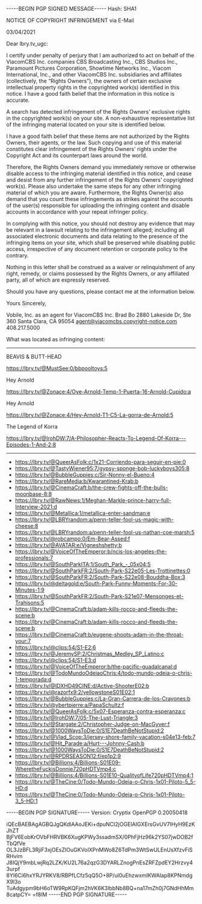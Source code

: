 -----BEGIN PGP SIGNED MESSAGE-----
Hash: SHA1

NOTICE OF COPYRIGHT INFRINGEMENT via E-Mail

03/04/2021


Dear lbry.tv_ugc:

I certify under penalty of perjury that I am authorized to act on behalf of the ViacomCBS Inc. companies CBS Broadcasting Inc., CBS Studios Inc., Paramount Pictures Corporation, Showtime Networks Inc., Viacom International, Inc., and other ViacomCBS Inc. subsidiaries and affiliates (collectively, the “Rights Owners”), the owners of certain exclusive intellectual property rights in the copyrighted work(s) identified in this notice. I have a good faith belief that the information in this notice is accurate.

A search has detected infringement of the Rights Owners’ exclusive rights in the copyrighted work(s) on your site. A non-exhaustive representative list of the infringing material located on your site is identified below.

I have a good faith belief that these items are not authorized by the Rights Owners, their agents, or the law. Such copying and use of this material constitutes clear infringement of the Rights Owners' rights under the Copyright Act and its counterpart laws around the world.

Therefore, the Rights Owners demand you immediately remove or otherwise disable access to the infringing material identified in this notice, and cease and desist from any further infringement of the Rights Owners’ copyrighted work(s). Please also undertake the same steps for any other infringing material of which you are aware. Furthermore, the Rights Owner(s) also demand that you count these infringements as strikes against the accounts of the user(s) responsible for uploading the infringing content and disable accounts in accordance with your repeat infringer policy.

In complying with this notice, you should not destroy any evidence that may be relevant in a lawsuit relating to the infringement alleged; including all associated electronic documents and data relating to the presence of the infringing items on your site, which shall be preserved while disabling public access, irrespective of any document retention or corporate policy to the contrary.

Nothing in this letter shall be construed as a waiver or relinquishment of any right, remedy, or claims possessed by the Rights Owners, or any affiliated party, all of which are expressly reserved.

Should you have any questions, please contact me at the information below.

Yours Sincerely,


Vobile, Inc. as an agent for ViacomCBS Inc.
Brad Bo
2880 Lakeside Dr, Ste 360
Santa Clara, CA 95054
agent@viacomcbs.copyright-notice.com
408.217.5000

What was located as infringing content:
- --------------------------------------------------

BEAVIS & BUTT-HEAD

https://lbry.tv/@MustSee:0/bbpooltoys:5


Hey Arnold

https://lbry.tv/@Zonace:4/Oye-Arnold-Temp-1-Puerta-16-Arnold-Cupido:a


Hey Arnold

https://lbry.tv/@Zonace:4/Hey-Arnold-T1-C5-La-gorra-de-Arnold:5


The Legend of Korra

https://lbry.tv/@IrohDW:7/A-Philosopher-Reacts-To-Legend-Of-Korra---Episodes-1-And-2:8


_________________________________________________________________________________________________

- https://lbry.tv/@QueerAsFolk:c/1x21-Corriendo-para-seguir-en-pie:0
- https://lbry.tv/@TastyWiener95:7/gypsy-sponge-bob-luckyboys305:8
- https://lbry.tv/@BubbleGuppies:c/Sir-Nonny-el-Bueno:4
- https://lbry.tv/@RareMedia:b/Kwarantined-Krab:b
- https://lbry.tv/@CinemaCraft:b/the-crew-fights-off-the-bulls-moonbase-8:8
- https://lbry.tv/@RawNews:1/Meghan-Markle-prince-harry-full-Interview-2021:d
- https://lbry.tv/@Metallica:1/metallica-enter-sandman:e
- https://lbry.tv/@LBRYrandom:a/penn-teller-fool-us-magic-with-cheese:8
- https://lbry.tv/@LBRYrandom:a/penn-teller-fool-us-nathan-coe-marsh:5
- https://lbry.tv/@robcampo:0/Em-Bear-Assed:f
- https://lbry.tv/@AVATAR:e/Vigneshshetty:b
- https://lbry.tv/@VoiceOfTheEmperor:b/ncis-los-angeles-the-professionals:7
- https://lbry.tv/@SouthParkITA:1/South_Park_-_05x04:5
- https://lbry.tv/@SouthParkFR:2/South-Park-S22e05-Les-Trottinettes:0
- https://lbry.tv/@SouthParkFR:2/South-Park-S22e08-Bouddha-Box:3
- https://lbry.tv/@deltagold:e/South-Park-Funny-Moments-For-30-Minutes-1:9
- https://lbry.tv/@SouthParkFR:2/South-Park-S21e07-Mensonges-et-Trahisons:5
- https://lbry.tv/@CinemaCraft:b/adam-kills-rocco-and-fleeds-the-scene:b
- https://lbry.tv/@CinemaCraft:b/adam-kills-rocco-and-fleeds-the-scene:b
- https://lbry.tv/@CinemaCraft:b/eugene-shoots-adam-in-the-throat-your:7
- https://lbry.tv/@clips:54/S1-E2:6
- https://lbry.tv/@JeremySP:2/Christmas_Medley_SP_Latino:c
- https://lbry.tv/@clips:54/S1-E3:d
- https://lbry.tv/@VoiceOfTheEmperor:b/the-pacific-guadalcanal:d
- https://lbry.tv/@TodoMundoOdeiaoChris:4/todo-mundo-odeia-o-chris-1-temporada:d
- https://lbry.tv/@IDXHD49CINE:d/Active-ShooterE02:b
- https://lbry.tv/@razorfx9:2/yellowstoneS01E02:1
- https://lbry.tv/@BubbleGuppies:c/La-Gran-Carrera-de-los-Crayones:b
- https://lbry.tv/@ybertpierre:a/PapaSchultz:f
- https://lbry.tv/@QueerAsFolk:c/5x07-Esperanza-contra-esperanza:c 
- https://lbry.tv/@IrohDW:7/05-The-Lust-Triangle:3
- https://lbry.tv/@Stargate:2/Christopher-Judge-on-MacGyver:f
- https://lbry.tv/@1000WaysToDie:0/S1E7DeathBeNotStupid:2 
- https://lbry.tv/@Vlad_Scop:3/jersey-shore-family-vacation-s04e13-feb:7
- https://lbry.tv/@Hit_Parade:a/Hurt---Johnny-Cash:b
- https://lbry.tv/@1000WaysToDie:0/S1E7DeathBeNotStupid:2 
- https://lbry.tv/@RPDRSEASON12:f/ep1p2:9
- https://lbry.tv/@Billions:4/Billions-S01E09-WheretheFuckisDonnie720pHDTVmp4:c
- https://lbry.tv/@Billions:4/Billions-S01E10-QualityofLife720pHDTVmp4:1
- https://lbry.tv/@TheCine:0/Todo-Mundo-Odeia-o-Chris-1x01-Piloto-5_5-HD:d
- https://lbry.tv/@TheCine:0/Todo-Mundo-Odeia-o-Chris-1x01-Piloto-3_5-HD:1

-----BEGIN PGP SIGNATURE-----
Version: Cryptix OpenPGP 0.20050418

iQEcBAEBAgAGBQJgQKdlAAoJEKi+dpuNCI2jOGEIAIGXErsGvUV7IHyH9EzKJhZT
BjFV6EobKrOVbFHRVBK6XugKPWy3ssadmSX/0PhFjHz96k2YS07jwDOB2fTbQfVe
OL3JzBFL3RjiF3xjOEsZIOuGKVoIXPnMWo8Z6TdPm3WtSwULEnUsXfzvFiSRHvim
J8IQjY9mbLwjRq2LZK/KU2L76a2qzG3DYARLZnogPnEsZRFZpdEY2Hrzvy43urpf
8YI6Ci6hxYRJYRKV8/RBPfLCfz5qQ5O+8P/ul0uEhzwxmIKWAlap8KPNmdgX9l3o
TuAdgypm9bH6oTW9RpKQFjm2hVK6K3lbbNb8BQ+na17mZh0j7GNdHhMm8catpCY=
=f8lM
-----END PGP SIGNATURE----- 
